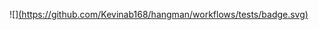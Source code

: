 ![][(https://github.com/Kevinab168/hangman/workflows/tests/badge.svg)](https://github.com/Kevinab168/hangman/actions?query=workflow%3Atests)